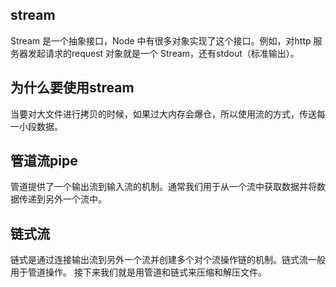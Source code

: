## stream
Stream 是一个抽象接口，Node 中有很多对象实现了这个接口。例如，对http 服务器发起请求的request 对象就是一个 Stream，还有stdout（标准输出）。  
## 为什么要使用stream
当要对大文件进行拷贝的时候，如果过大内存会爆仓，所以使用流的方式，传送每一小段数据。

## 管道流pipe
管道提供了一个输出流到输入流的机制。通常我们用于从一个流中获取数据并将数据传递到另外一个流中。
  
## 链式流
链式是通过连接输出流到另外一个流并创建多个对个流操作链的机制。链式流一般用于管道操作。
接下来我们就是用管道和链式来压缩和解压文件。  
